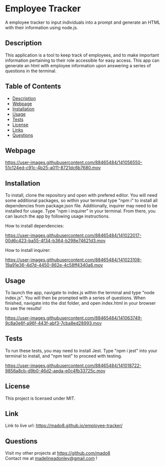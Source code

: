 # Employee Tracker
A employee tracker to input individuals into a prompt and generate an HTML with their information using node.js.
    
## Description
This application is a tool to keep track of employees, and to make important information pertaining to their role accessible for easy access. This app can generate an html with employee information upon answering a series of questions in the terminal. 

## Table of Contents

- [ Description ](#Description)</br>
- [ Webpage ](#Webpage)</br>
- [ Installation ](#Installation)</br>
- [ Usage ](#Usage)</br>
- [ Tests ](#Tests)</br>
- [ License ](#License )</br>
- [ Links ](#Links)</br>
- [ Questions ](#Questions)</br>

## Webpage

https://user-images.githubusercontent.com/88465484/141056550-51c124ed-c91c-4b25-a011-8721dc6b7680.mov

## Installation
To install, clone the repository and open with prefered editor. You will need some additional packages, so within your terminal type "npm i" to install all dependencies from package.json file. Additionally, inquirer may need to be installed for usage. Type "npm i inquirer" in your terminal. From there, you can launch the app by following usage instructions.

How to install dependencies:

https://user-images.githubusercontent.com/88465484/141022017-00d6c423-ba55-4f34-b364-b298e74621d3.mov

How to install inquirer:

https://user-images.githubusercontent.com/88465484/141023108-19a91e36-4d7d-4450-862e-4c58ff4340a6.mov

## Usage
To launch the app, navigate to index.js within the terminal and type "node index.js". You will then be prompted with a series of questions. When finished, navigate into the dist folder, and open index.html in your browser to see the results!

https://user-images.githubusercontent.com/88465484/141063749-9c8a0e6f-a96f-443f-abf3-7cba8ed28993.mov

## Tests 
To run these tests, you may need to install Jest. Type "npm i jest" into your terminal to install, and "npm test" to proceed with testing.

https://user-images.githubusercontent.com/88465484/141018722-9856a8cb-d9b0-46d2-aeda-e0c4fb33725c.mov

## License 
This project is licensed under MIT.  

## Link
Link to live url: https://mado8.github.io/employee-tracker/

## Questions

Visit my other projects at https://github.com/mado8 </br>
Contact me at madelineadonley@gmail.com ! </br>

